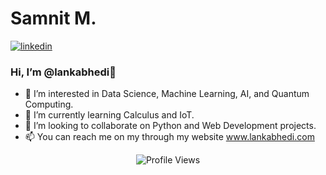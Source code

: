 
# Samnit M.
[![linkedin](https://github.com/arpit-dwivedi/arpit-dwivedi.github.io/blob/master/assets/img/Webp.net-resizeimage.png)](https://www.linkedin.com/in/lankabhedi/)

### Hi, I’m @lankabhedi👋
- 👀 I’m interested in Data Science, Machine Learning, AI, and Quantum Computing.
- 🌱 I’m currently learning Calculus and IoT.
- 💞️ I’m looking to collaborate on Python and Web Development projects.
- 📫 You can reach me on my through my website www.lankabhedi.com



<!---
lankabhedi/lankabhedi is a ✨ special ✨ repository because its `README.md` (this file) appears on your GitHub profile.
You can click the Preview link to take a look at your changes.
--->
<p align="center"> <img src="https://komarev.com/ghpvc/?username=lankabhedi&label=Views&color=red&style=flat" alt="Profile Views" /> </p>

